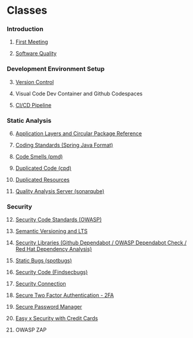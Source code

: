 Classes
====

### Introduction

1. [First Meeting](class/introduction/1-first-meeting.md)

2. [Software Quality](class/introduction/2-software-quality.md)

### Development Environment Setup 

3. [Version Control](class/development-environment-setup/3-version-control.md)

4. Visual Code Dev Container and Github Codespaces

5. [CI/CD Pipeline](class/development-environment-setup/5-pipeline.md)

### Static Analysis

6. [Application Layers and Circular Package Reference](class/static-analysis/6-application-layers.md)

7. [Coding Standards (Spring Java Format)](class/static-analysis/7-coding-standards.md)

8. [Code Smells (pmd)](class/static-analysis/8-code-smells.md)

9. [Duplicated Code (cpd)](class/static-analysis/9-duplicated-code.md) 

10. [Duplicated Resources](class/static-analysis/10-duplicated-resources.md)

11. [Quality Analysis Server (sonarqube)](class/static-analysis/11-quality-analysis-server.md)

### Security

12. [Security Code Standards (OWASP)](class/security/12-owasp.md)

13. [Semantic Versioning and LTS](class/security/13-semantic-versioning-lts.md)

14. [Security Libraries (Github Dependabot / OWASP Dependabot Check / Red Hat Dependency Analysis)](class/security/14-security-libraries.md)

15. [Static Bugs (spotbugs)](class/security/15-static-bugs.md)

16. [Security Code (Findsecbugs)](class/security/16-security-code.md)

17. [Security Connection](class/security/17-security-connection.md)

18. [Secure Two Factor Authentication - 2FA](class/security/18-security-2FA.md)

19. [Secure Password Manager](class/security/19-security-password-manager.md)

20. [Easy x Security with Credit Cards](class/security/20-easy-security-credit-card.md)

21. OWASP ZAP

